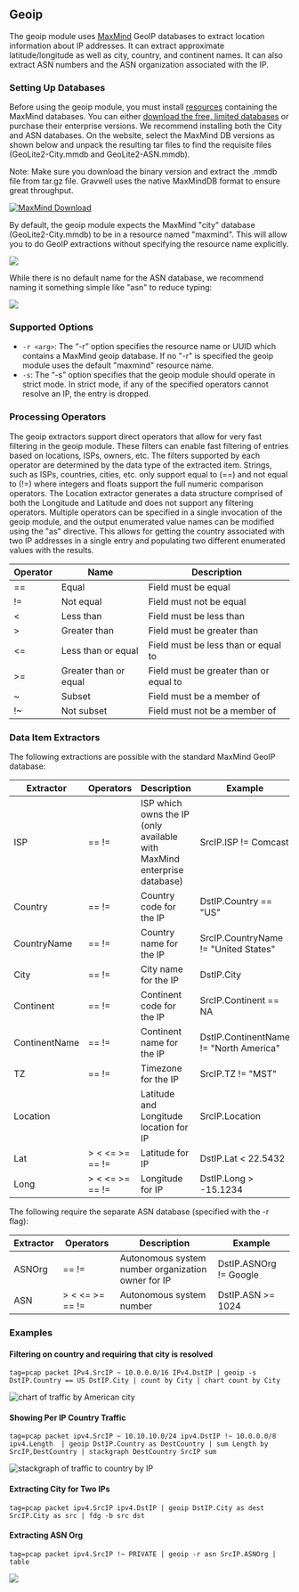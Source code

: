 ## Geoip

The geoip module uses [MaxMind](https://maxmind.com/) GeoIP databases to extract location information about IP addresses. It can extract approximate latitude/longitude as well as city, country, and continent names. It can also extract ASN numbers and the ASN organization associated with the IP.

### Setting Up Databases

Before using the geoip module, you must install [resources](#!resources/resources.md) containing the MaxMind databases. You can either [download the free, limited databases](https://dev.maxmind.com/geoip/geoip2/geolite2/) or purchase their enterprise versions. We recommend installing both the City and ASN databases. On the website, select the MaxMind DB versions as shown below and unpack the resulting tar files to find the requisite files (GeoLite2-City.mmdb and GeoLite2-ASN.mmdb).

Note: Make sure you download the binary version and extract the .mmdb file from tar.gz file.  Gravwell uses the native MaxMindDB format to ensure great throughput.

[![MaxMind Download](download.png "Example download options")](https://dev.maxmind.com/geoip/geoip2/geolite2/)

By default, the geoip module expects the MaxMind "city" database (GeoLite2-City.mmdb) to be in a resource named "maxmind". This will allow you to do GeoIP extractions without specifying the resource name explicitly.

![](maxmind.png)

While there is no default name for the ASN database, we recommend naming it something simple like "asn" to reduce typing:

![](asn.png)

### Supported Options

* `-r <arg>`: The “-r” option specifies the resource name or UUID which contains a MaxMind geoip database.  If no "-r" is specified the geoip module uses the default "maxmind" resource name.
* `-s`: The “-s” option specifies that the geoip module should operate in strict mode.  In strict mode, if any of the specified operators cannot resolve an IP, the entry is dropped.

### Processing Operators

The geoip extractors support direct operators that allow for very fast filtering in the geoip module.  These filters can enable fast filtering of entries based on locations, ISPs, owners, etc.  The filters supported by each operator are determined by the data type of the extracted item.  Strings, such as ISPs, countries, cities, etc. only support equal to (==) and not equal to (!=) where integers and floats support the full numeric comparison operators.  The Location extractor generates a data structure comprised of both the Longitude and Latitude and does not support any filtering operators.  Multiple operators can be specified in a single invocation of the geoip module, and the output enumerated value names can be modified using the "as" directive.  This allows for getting the country associated with two IP addresses in a single entry and populating two different enumerated values with the results.

| Operator | Name | Description
|----------|------|-------------
| == | Equal | Field must be equal
| != | Not equal | Field must not be equal
| < | Less than | Field must be less than
| > | Greater than | Field must be greater than
| <= | Less than or equal | Field must be less than or equal to
| >= | Greater than or equal | Field must be greater than or equal to
| ~ | Subset | Field must be a member of
| !~ | Not subset | Field must not be a member of

### Data Item Extractors

The following extractions are possible with the standard MaxMind GeoIP database:

| Extractor | Operators | Description | Example 
|-----------|-----------|-------------|----------
| ISP | == != | ISP which owns the IP (only available with MaxMind enterprise database) | SrcIP.ISP != Comcast
| Country | == != | Country code for the IP | DstIP.Country == "US"
| CountryName | == != | Country name for the IP | SrcIP.CountryName != "United States"
| City |  == != | City name for the IP | DstIP.City
| Continent |  == != | Continent code for the IP | SrcIP.Continent == NA
| ContinentName |  == != | Continent name for the IP | DstIP.ContinentName != "North America"
| TZ |  == != | Timezone for the IP | SrcIP.TZ != "MST"
| Location |  | Latitude and Longitude location for IP | SrcIP.Location
| Lat | > < <= >= == != | Latitude for IP | DstIP.Lat < 22.5432
| Long |  > < <= >= == != | Longitude for IP | DstIP.Long > -15.1234

The following require the separate ASN database (specified with the -r flag):

| Extractor | Operators | Description | Example 
|-----------|-----------|-------------|----------
| ASNOrg |  == != | Autonomous system number organization owner for IP | DstIP.ASNOrg != Google
| ASN |  > < <= >= == != | Autonomous system number | DstIP.ASN >= 1024

### Examples

#### Filtering on country and requiring that city is resolved

```
tag=pcap packet IPv4.SrcIP ~ 10.0.0.0/16 IPv4.DstIP | geoip -s DstIP.Country == US DstIP.City | count by City | chart count by City
```

![chart of traffic by American city](chartByCity.png)

#### Showing Per IP Country Traffic

```
tag=pcap packet ipv4.SrcIP ~ 10.10.10.0/24 ipv4.DstIP !~ 10.0.0.0/8 ipv4.Length  | geoip DstIP.Country as DestCountry | sum Length by SrcIP,DestCountry | stackgraph DestCountry SrcIP sum
```

![stackgraph of traffic to country by IP](stackgraphByCountry.png)

#### Extracting City for Two IPs

```
tag=pcap packet ipv4.SrcIP ipv4.DstIP | geoip DstIP.City as dest SrcIP.City as src | fdg -b src dst
```

#### Extracting ASN Org

```
tag=pcap packet ipv4.SrcIP !~ PRIVATE | geoip -r asn SrcIP.ASNOrg | table
```

![](asnorg.png)
